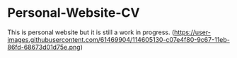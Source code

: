 # Personal-Website-CV

This is personal website but it is still a work in progress.
(https://user-images.githubusercontent.com/61469904/114605130-c07e4f80-9c67-11eb-86fd-68673d01d75e.png)
